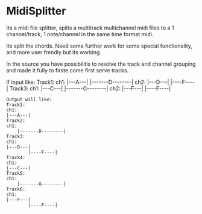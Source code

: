 MidiSplitter
============

Its a midi file splitter, splits a multitrack multichannel midi files to a 1 channel/track, 1 note/channel in the same time format midi.

Its split the chords. Need some further work for some special functionality, and more user frendly but its working.

In the source you have possibilitis to resolve the track and channel grouping and made it fully to firste come first serve tracks.



If input like:
	Track1:
	ch1:
	|---A---|
		|-------D--------|
	ch2:
	|---D---|
			|----F----|
	Track3:
	ch1:
	|---C---|
		|-------G--------|
	ch2:
	|---F---|
			|----F----|
		   
	Output will like:
	Track1:
	ch1:
	|---A---|
	Track2:
	ch1:
		|-------D--------|
	Track3:
	ch1:
	|---D---|
			|----F----|
	Track4:
	ch1:
	|---C---|
	Track5:
	ch1:
		|-------G--------|
	Track6:
	ch1:
	|---F---|
			|----F----|